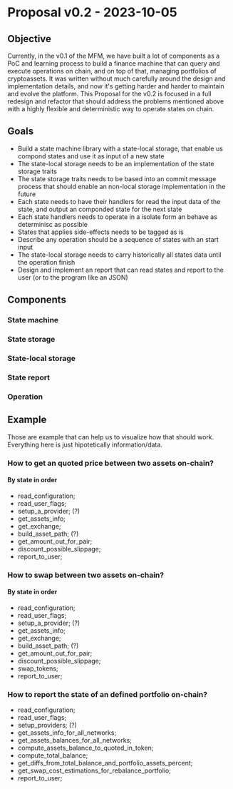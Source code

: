 # Proposal v0.2 - 2023-10-05

## Objective
Currently, in the v0.1 of the MFM, we have built a lot of components as a PoC and learning process to build a finance machine that can query and execute operations on chain, and on top of that, managing portfolios of cryptoassets.
It was written without much carefully around the design and implementation details, and now it's getting harder and harder to maintain and evolve the platform.
This Proposal for the v0.2 is focused in a full redesign and refactor that should address the problems mentioned above with a highly flexible and deterministic way to operate states on chain.

## Goals
- Build a state machine library with a state-local storage, that enable us compond states and use it as input of a new state
- The state-local storage needs to be an implementation of the state storage traits
- The state storage traits needs to be based into an commit message process that should enable an non-local storage implementation in the future
- Each state needs to have their handlers for read the input data of the state, and output an componded state for the next state
- Each state handlers needs to operate in a isolate form an behave as determinisc as possible
- States that applies side-effects needs to be tagged as is
- Describe any operation should be a sequence of states with an start input
- The state-local storage needs to carry historically all states data until the operation finish
- Design and implement an report that can read states and report to the user (or to the program like an JSON)

## Components
### State machine
### State storage
### State-local storage
### State report
### Operation

## Example
Those are example that can help us to visualize how that should work.
Everything here is just hipotetically information/data.

### How to get an quoted price between two assets on-chain?
#### By state in order
- read_configuration;
- read_user_flags;
- setup_a_provider; (?)
- get_assets_info;
- get_exchange;
- build_asset_path; (?)
- get_amount_out_for_pair;
- discount_possible_slippage;
- report_to_user;

### How to swap between two assets on-chain?
#### By state in order
- read_configuration;
- read_user_flags;
- setup_a_provider; (?)
- get_assets_info;
- get_exchange;
- build_asset_path; (?)
- get_amount_out_for_pair;
- discount_possible_slippage;
- swap_tokens;
- report_to_user;

### How to report the state of an defined portfolio on-chain?
- read_configuration;
- read_user_flags;
- setup_providers; (?)
- get_assets_info_for_all_networks;
- get_assets_balances_for_all_networks;
- compute_assets_balance_to_quoted_in_token;
- compute_total_balance;
- get_diffs_from_total_balance_and_portfolio_assets_percent;
- get_swap_cost_estimations_for_rebalance_portfolio;
- report_to_user;

